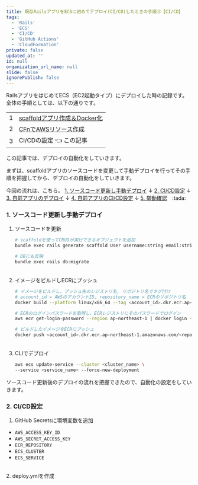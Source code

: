 ```yaml
---
title: 既存RailsアプリをECSに初めてデプロイ(CI/CD)したときの手順③【CI/CD】
tags:
  - 'Rails'
  - 'ECS'
  - 'CI/CD'
  - 'GitHub Actions'
  - 'CloudFormation'
private: false
updated_at: ''
id: null
organization_url_name: null
slide: false
ignorePublish: false
---
```

RailsアプリをはじめてECS（EC2起動タイプ）にデプロイした時の記録です。
全体の手順としては、以下の通りです。

|     |                                        | 
| --- | -------------------------------------------- | 
| 1   | [scaffoldアプリ作成＆Docker化]() | 
| 2   | [CFnでAWSリソース作成]()                     | 
| 3   | CI/CDの設定 👈 この記事                                 | 


この記事では、デプロイの自動化をしていきます。

まずは、scaffoldアプリのソースコードを変更して手動デプロイを行ってその手順を把握してから、デプロイの自動化をしていきます。

今回の流れは、こちら。
[1. ソースコード更新し手動デプロイ]()
↓
[2. CI/CD設定]()
↓
[3. 自前アプリのデプロイ]()
↓
[4. 自前アプリのCI/CD設定]()
↓
[5. 挙動確認]()　\:tada:

### 1. ソースコード更新し手動デプロイ

1. ソースコードを更新
    ```bash
    # scaffoldを使ってCRUDが実行できるオブジェクトを追加
    bundle exec rails generate scaffold User username:string email:string

    # DBにも反映
    bundle exec rails db:migrate
    ```
    <br>
2. イメージをビルドしECRにプッシュ
    ```bash
    # イメージをビルドし、プッシュ先のレジストリ名, リポジトリ名でタグ付け
    # account_id = AWSのアカウントID, repository_name = ECRのリポジトリ名
    docker build --platform linux/x86_64 --tag <account_id>.dkr.ecr.ap-northeast-1.amazonaws.com/<repository_name>:latest .

    # ECRのログインパスワードを取得し、ECRレジストリにそのパスワードでログイン
    aws ecr get-login-password --region ap-northeast-1 | docker login --username AWS --password-stdin <account_id>.dkr.ecr.ap-northeast-1.amazonaws.com

    # ビルドしたイメージをECRにプッシュ
    docker push <account_id>.dkr.ecr.ap-northeast-1.amazonaws.com/<repository_name>:latest
    ```
    <br>
3. CLIでデプロイ
    ```bash
    aws ecs update-service --cluster <cluster_name> \
    --service <service_name> --force-new-deployment
    ```

ソースコード更新後のデプロイの流れを把握できたので、自動化の設定をしていきます。

### 2. CI/CD設定

1. GitHub Secretsに環境変数を追加
  - `AWS_ACCESS_KEY_ID`
  - `AWS_SECRET_ACCESS_KEY`
  - `ECR_REPOSITORY`
  - `ECS_CLUSTER`
  - `ECS_SERVICE`
  <br>
2. deploy.ymlを作成
